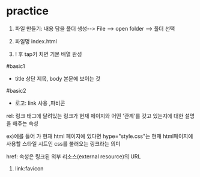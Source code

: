 # practice

1. 파일 만들기: 내용 담을 폴더 생성--> File --> open folder --> 폴더 선택

2. 파일명 index.html

3. ! 후 tap키 치면 기본 배열 완성

#basic1
- title 상단 제목, body 본문에 보이는 것

#basic2
- 로고: link 사용 <link rel="stylesheet" href="">,파비콘

rel: 링크 태그에 달려있는 링크가 현재 페이지와 어떤 '관계'를 갖고 있는지에 대한 설명을 해주는 속성

ex)예를 들어 <link rel="stylesheet " hype="style.css"> 가 현재 html 페이지에 있다면 hype="style.css"는 현재 html페이지에 사용할 스타일 시트인 css를 불러오는 링크라는 의미

href: 속성은 링크된 외부 리소스(external resource)의 URL

1. link:favicon
